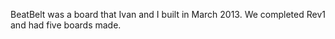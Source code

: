 BeatBelt was a board that Ivan and I built in March 2013. We completed Rev1 and had five boards made.

